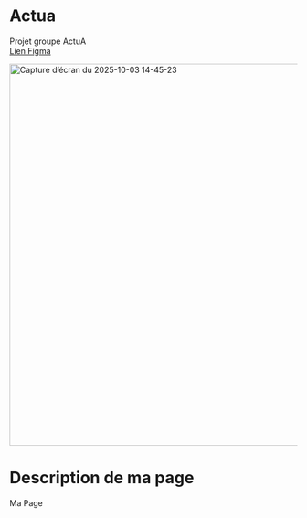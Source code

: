 # Actua
Projet groupe ActuA <br>
<a href="https://www.figma.com/design/dmh6qdatipLP6qlfXDjFtP/ActuA?node-id=251-28&m=dev&t=XBwWehIq6hcKvXs4-1">Lien Figma</a>

<img width="1386" height="669" alt="Capture d’écran du 2025-10-03 14-45-23" src="https://github.com/user-attachments/assets/893dc57f-dcb2-4d61-b363-627c0b39d976" />

# Description de ma page

Ma Page
